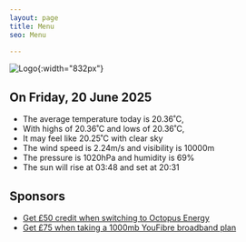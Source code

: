 ```yaml
---
layout: page
title: Menu
seo: Menu

---
```


![Logo](/images/logo.jpg){:width="832px"}

<!-- weather_marker starts -->
## On Friday, 20 June 2025

- The average temperature today is 20.36˚C,
- With highs of 20.36˚C and lows of 20.36˚C,
- It may feel like 20.25˚C with clear sky
- The wind speed is 2.24m/s and visibility is 10000m
- The pressure is 1020hPa and humidity is 69%
- The sun will rise at 03:48 and set at 20:31

<!-- weather_marker ends -->

## Sponsors

- [Get £50 credit when switching to Octopus Energy](https://bit.ly/3oD1nnS)
- [Get £75 when taking a 1000mb YouFibre broadband plan](https://aklam.io/91zWhU?)
